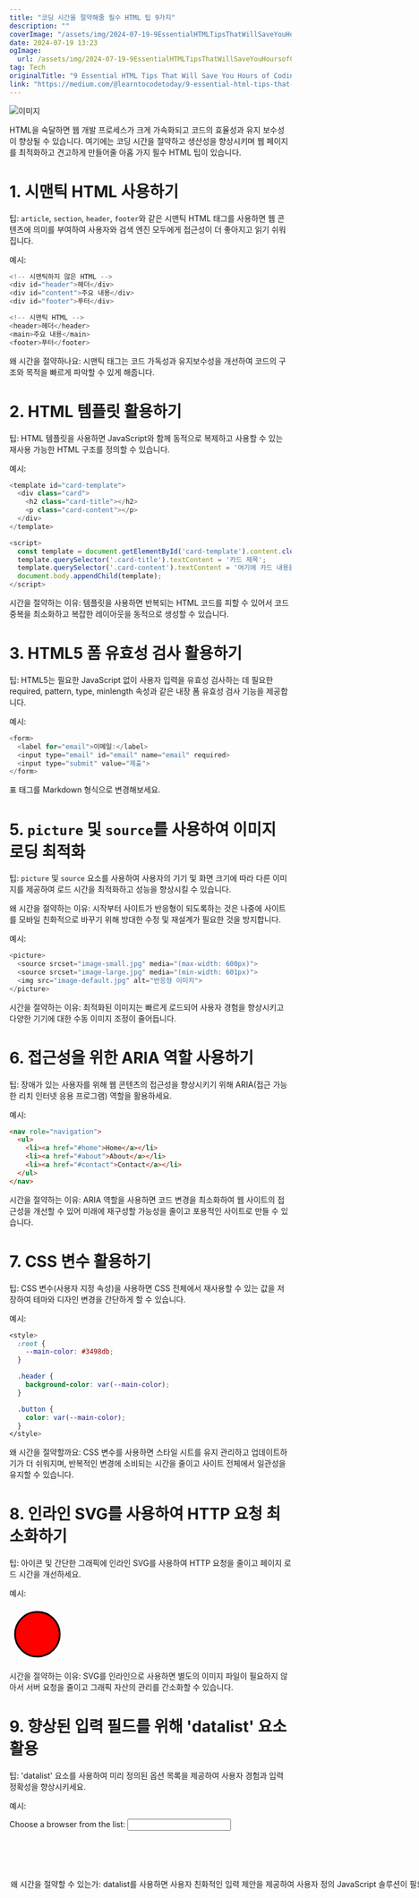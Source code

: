 ```yaml
---
title: "코딩 시간을 절약해줄 필수 HTML 팁 9가지"
description: ""
coverImage: "/assets/img/2024-07-19-9EssentialHTMLTipsThatWillSaveYouHoursofCoding_0.png"
date: 2024-07-19 13:23
ogImage: 
  url: /assets/img/2024-07-19-9EssentialHTMLTipsThatWillSaveYouHoursofCoding_0.png
tag: Tech
originalTitle: "9 Essential HTML Tips That Will Save You Hours of Coding"
link: "https://medium.com/@learntocodetoday/9-essential-html-tips-that-will-save-you-hours-of-coding-8717516e8c80"
---
```



![이미지](/assets/img/2024-07-19-9EssentialHTMLTipsThatWillSaveYouHoursofCoding_0.png)

HTML을 숙달하면 웹 개발 프로세스가 크게 가속화되고 코드의 효율성과 유지 보수성이 향상될 수 있습니다. 여기에는 코딩 시간을 절약하고 생산성을 향상시키며 웹 페이지를 최적화하고 견고하게 만들어줄 아홉 가지 필수 HTML 팁이 있습니다.

# 1. 시맨틱 HTML 사용하기

팁: `article`, `section`, `header`, `footer`와 같은 시맨틱 HTML 태그를 사용하면 웹 콘텐츠에 의미를 부여하여 사용자와 검색 엔진 모두에게 접근성이 더 좋아지고 읽기 쉬워집니다.

<div class="content-ad"></div>

예시:

```js
<!-- 시맨틱하지 않은 HTML -->
<div id="header">헤더</div>
<div id="content">주요 내용</div>
<div id="footer">푸터</div>

<!-- 시맨틱 HTML -->
<header>헤더</header>
<main>주요 내용</main>
<footer>푸터</footer>
```

왜 시간을 절약하나요: 시맨틱 태그는 코드 가독성과 유지보수성을 개선하여 코드의 구조와 목적을 빠르게 파악할 수 있게 해줍니다.

# 2. HTML 템플릿 활용하기

<div class="content-ad"></div>

팁: HTML 템플릿을 사용하면 JavaScript와 함께 동적으로 복제하고 사용할 수 있는 재사용 가능한 HTML 구조를 정의할 수 있습니다.

예시:

```js
<template id="card-template">
  <div class="card">
    <h2 class="card-title"></h2>
    <p class="card-content"></p>
  </div>
</template>

<script>
  const template = document.getElementById('card-template').content.cloneNode(true);
  template.querySelector('.card-title').textContent = '카드 제목';
  template.querySelector('.card-content').textContent = '여기에 카드 내용을 입력하세요.';
  document.body.appendChild(template);
</script>
```

시간을 절약하는 이유: 템플릿을 사용하면 반복되는 HTML 코드를 피할 수 있어서 코드 중복을 최소화하고 복잡한 레이아웃을 동적으로 생성할 수 있습니다.

<div class="content-ad"></div>

# 3. HTML5 **폼 유효성 검사** 활용하기

팁: HTML5는 필요한 JavaScript 없이 사용자 입력을 유효성 검사하는 데 필요한 required, pattern, type, minlength 속성과 같은 내장 폼 유효성 검사 기능을 제공합니다.

예시:

```js
<form>
  <label for="email">이메일:</label>
  <input type="email" id="email" name="email" required>
  <input type="submit" value="제출">
</form>
```

<div class="content-ad"></div>

표 태그를 Markdown 형식으로 변경해보세요.

<div class="content-ad"></div>


# 5. `picture` 및 `source`를 사용하여 이미지 로딩 최적화

팁: `picture` 및 `source` 요소를 사용하여 사용자의 기기 및 화면 크기에 따라 다른 이미지를 제공하여 로드 시간을 최적화하고 성능을 향상시킬 수 있습니다.

왜 시간을 절약하는 이유: 시작부터 사이트가 반응형이 되도록하는 것은 나중에 사이트를 모바일 친화적으로 바꾸기 위해 방대한 수정 및 재설계가 필요한 것을 방지합니다.


<div class="content-ad"></div>

예시:

```js
<picture>
  <source srcset="image-small.jpg" media="(max-width: 600px)">
  <source srcset="image-large.jpg" media="(min-width: 601px)">
  <img src="image-default.jpg" alt="반응형 이미지">
</picture>
```

시간을 절약하는 이유: 최적화된 이미지는 빠르게 로드되어 사용자 경험을 향상시키고 다양한 기기에 대한 수동 이미지 조정이 줄어듭니다.

# 6. 접근성을 위한 ARIA 역할 사용하기

<div class="content-ad"></div>

팁: 장애가 있는 사용자를 위해 웹 콘텐츠의 접근성을 향상시키기 위해 ARIA(접근 가능한 리치 인터넷 응용 프로그램) 역할을 활용하세요.

예시:

```html
<nav role="navigation">
  <ul>
    <li><a href="#home">Home</a></li>
    <li><a href="#about">About</a></li>
    <li><a href="#contact">Contact</a></li>
  </ul>
</nav>
```

시간을 절약하는 이유: ARIA 역할을 사용하면 코드 변경을 최소화하여 웹 사이트의 접근성을 개선할 수 있어 미래에 재구성할 가능성을 줄이고 포용적인 사이트로 만들 수 있습니다.

<div class="content-ad"></div>

# 7. CSS 변수 활용하기

팁: CSS 변수(사용자 지정 속성)을 사용하면 CSS 전체에서 재사용할 수 있는 값을 저장하여 테마와 디자인 변경을 간단하게 할 수 있습니다.

예시:

```css
<style>
  :root {
    --main-color: #3498db;
  }

  .header {
    background-color: var(--main-color);
  }

  .button {
    color: var(--main-color);
  }
</style>
```

<div class="content-ad"></div>

왜 시간을 절약할까요: CSS 변수를 사용하면 스타일 시트를 유지 관리하고 업데이트하기가 더 쉬워지며, 반복적인 변경에 소비되는 시간을 줄이고 사이트 전체에서 일관성을 유지할 수 있습니다.

# 8. 인라인 SVG를 사용하여 HTTP 요청 최소화하기

팁: 아이콘 및 간단한 그래픽에 인라인 SVG를 사용하여 HTTP 요청을 줄이고 페이지 로드 시간을 개선하세요.

예시:

<div class="content-ad"></div>


<!-- 인라인 SVG -->
<svg width="100" height="100">
  <circle cx="50" cy="50" r="40" stroke="black" stroke-width="3" fill="red" />
</svg>


시간을 절약하는 이유: SVG를 인라인으로 사용하면 별도의 이미지 파일이 필요하지 않아서 서버 요청을 줄이고 그래픽 자산의 관리를 간소화할 수 있습니다.

# 9. 향상된 입력 필드를 위해 'datalist' 요소 활용

팁: 'datalist' 요소를 사용하여 미리 정의된 옵션 목록을 제공하여 사용자 경험과 입력 정확성을 향상시키세요.


<div class="content-ad"></div>

예시:


<label for="browser">Choose a browser from the list:</label>
<input list="browsers" id="browser" name="browser">
<datalist id="browsers">
  <option value="Chrome">
  <option value="Firefox">
  <option value="Safari">
  <option value="Edge">
  <option value="Opera">
</datalist>


왜 시간을 절약할 수 있는가: `datalist`를 사용하면 사용자 친화적인 입력 제안을 제공하여 사용자 정의 JavaScript 솔루션이 필요하지 않도록하여 양식 디자인을 간단하게 만들 수 있습니다.

# 결론

<div class="content-ad"></div>

이 중요한 HTML 팁들을 업무에 효과적으로 적용하면 작업 효율과 코드 품질이 크게 향상될 수 있어요. 최신 HTML5 기능, 의미론적 요소, 그리고 좋은 관행을 활용하면 코딩 시간을 줄이고 웹 페이지를 견고하고 접근성이 좋고 유지보수가 용이하게 할 수 있어요. 이러한 팁들을 개발하면서 염두에 두고 생산성이 급상승하는 걸 볼 수 있을 거예요.